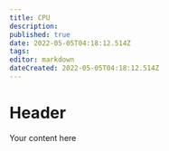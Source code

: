 ```yaml
---
title: CPU
description: 
published: true
date: 2022-05-05T04:18:12.514Z
tags: 
editor: markdown
dateCreated: 2022-05-05T04:18:12.514Z
---
```


# Header
Your content here